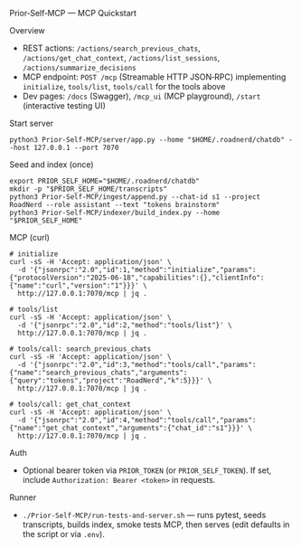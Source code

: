 Prior‑Self‑MCP — MCP Quickstart

Overview
- REST actions: `/actions/search_previous_chats`, `/actions/get_chat_context`, `/actions/list_sessions`, `/actions/summarize_decisions`
- MCP endpoint: `POST /mcp` (Streamable HTTP JSON‑RPC) implementing `initialize`, `tools/list`, `tools/call` for the tools above
- Dev pages: `/docs` (Swagger), `/mcp_ui` (MCP playground), `/start` (interactive testing UI)

Start server
```
python3 Prior-Self-MCP/server/app.py --home "$HOME/.roadnerd/chatdb" --host 127.0.0.1 --port 7070
```

Seed and index (once)
```
export PRIOR_SELF_HOME="$HOME/.roadnerd/chatdb"
mkdir -p "$PRIOR_SELF_HOME/transcripts"
python3 Prior-Self-MCP/ingest/append.py --chat-id s1 --project RoadNerd --role assistant --text "tokens brainstorm"
python3 Prior-Self-MCP/indexer/build_index.py --home "$PRIOR_SELF_HOME"
```

MCP (curl)
```
# initialize
curl -sS -H 'Accept: application/json' \
  -d '{"jsonrpc":"2.0","id":1,"method":"initialize","params":{"protocolVersion":"2025-06-18","capabilities":{},"clientInfo":{"name":"curl","version":"1"}}}' \
  http://127.0.0.1:7070/mcp | jq .

# tools/list
curl -sS -H 'Accept: application/json' \
  -d '{"jsonrpc":"2.0","id":2,"method":"tools/list"}' \
  http://127.0.0.1:7070/mcp | jq .

# tools/call: search_previous_chats
curl -sS -H 'Accept: application/json' \
  -d '{"jsonrpc":"2.0","id":3,"method":"tools/call","params":{"name":"search_previous_chats","arguments":{"query":"tokens","project":"RoadNerd","k":5}}}' \
  http://127.0.0.1:7070/mcp | jq .

# tools/call: get_chat_context
curl -sS -H 'Accept: application/json' \
  -d '{"jsonrpc":"2.0","id":4,"method":"tools/call","params":{"name":"get_chat_context","arguments":{"chat_id":"s1"}}}' \
  http://127.0.0.1:7070/mcp | jq .
```

Auth
- Optional bearer token via `PRIOR_TOKEN` (or `PRIOR_SELF_TOKEN`). If set, include `Authorization: Bearer <token>` in requests.

Runner
- `./Prior-Self-MCP/run-tests-and-server.sh` — runs pytest, seeds transcripts, builds index, smoke tests MCP, then serves (edit defaults in the script or via `.env`).
